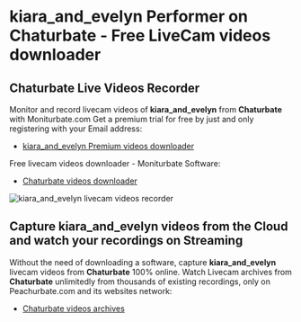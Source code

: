 # kiara_and_evelyn Performer on Chaturbate - Free LiveCam videos downloader

## Chaturbate Live Videos Recorder

Monitor and record livecam videos of **kiara_and_evelyn** from **Chaturbate** with Moniturbate.com
Get a premium trial for free by just and only registering with your Email address:
* [kiara_and_evelyn Premium videos downloader](https://moniturbate.com/request-demo-licence-key.html)

Free livecam videos downloader - Moniturbate Software:
* [Chaturbate videos downloader](https://moniturbate.com/moniturbate-download-software.html)

![kiara_and_evelyn livecam videos recorder](https://peachurnet.com/templates/moniturbate-software.png)


## Capture kiara_and_evelyn videos from the Cloud and watch your recordings on Streaming

Without the need of downloading a software, capture **kiara_and_evelyn** livecam videos from **Chaturbate** 100% online.
Watch Livecam archives from **Chaturbate** unlimitedly from thousands of existing recordings, only on Peachurbate.com and its websites network:
* [Chaturbate videos archives](https://peachurnet.com/)